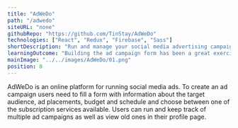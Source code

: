 ```yaml
---
title: "AdWeDo"
path: "/adwedo"
siteURL: "none"
githubRepo: "https://github.com/TinStay/AdWeDo"
technologies: ["React", "Redux", "Firebase", "Sass"]
shortDescription: "Run and manage your social media advertising campaigns."
learningOutcome: "Building the ad campaign form has been a great exercise for handling state and errors. In order to build a better user interaction, I made use of many React libraries and APIs and integrating them into my application often lead to issues in my code. Dealing with those problems has brought to light many holes in my knowledge and also helped me to get a deeper understanding of the components I was building."
mainImage: "../../images/AdWeDo/01.png"
position: 8
---
```

AdWeDo is an online platform for running social media ads. To create an ad campaign users need to fill a form with information about the target audience, ad placements, budget and schedule and choose between one of the subscription services available. Users can run and keep track of multiple ad campaigns as well as view old ones in their profile page.